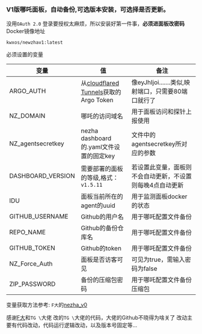 ### V1版哪吒面板，自动备份,可选版本安装，可选择是否更新。

没用`OAuth 2.0` 登录要授权太麻烦，所以安装好第一件事，**必须进面板改密码**
Docker镜像地址
```
kwxos/newzhav1:latest
```
必须设置的变量

| 变量 | 值 | 备注 |
| --- | --- | --- |
ARGO_AUTH | 从[cloudflared Tunnels](https://one.dash.cloudflare.com/)获取的 Argo Token | 像eyJhIjoi.......类似,映射端口，只需要80端口就行了 |
NZ_DOMAIN | 哪吒的访问域名 | 用于面板访问和探针上报使用 |
NZ_agentsecretkey | nezha dashboard 的.yaml文件设置的固定key | 文件中的agentsecretkey所对应的参数 |
DASHBOARD_VERSION | 需要部署的面板的等级,格式：`v1.5.11` | 若设置此变量，面板则不会自动更新，不设置则每晚4点自动更新 |
IDU | 面板当前所在的agent的uuid | 用于监测面板docker的状态 |
GITHUB_USERNAME | Github的用户名 | 用于哪吒配置文件备份 |
REPO_NAME | Github的备份仓库名 | 用于哪吒配置文件备份 |
GITHUB_TOKEN | Github的token | 用于哪吒配置文件备份 |
NZ_Force_Auth | 面板是否访客可见 | 可见为true，需输入密码为false |
ZIP_PASSWORD | 备份的压缩包密码 | 用于哪吒配置文件备份压缩包 |

变量获取方法参考:
`F大`的[nezha_v0](https://github.com/fscarmen2/Argo-Nezha-Service-Container/blob/main/README.md#%E6%96%B9%E5%BC%8F-2---token-%E9%80%9A%E8%BF%87-cloudflare-%E5%AE%98%E7%BD%91%E6%89%8B%E5%8A%A8%E7%94%9F%E6%88%90-argo-%E9%9A%A7%E9%81%93-token-%E4%BF%A1%E6%81%AF)

感谢[F大](https://github.com/fscarmen2)和`TG \`大佬
改的`TG \`大佬的代码，大佬的Github不晓得为啥关了
改动主要有代码改动，代码运行逻辑改动，以及版本号固定等...
